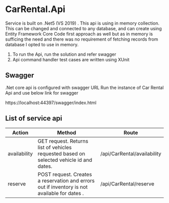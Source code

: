 # CarRental.Api
Service is built on .Net5 (VS 2019) . This api is using in memory collection.  This can be changed and connected to any database, and can create using Entity Framework Core Code first approach as well but as in memory  is sufficing the need and there was no requirement of fetching records from database I opted to use in memory.

 
1.	To run the Api, run the solution and refer swagger
2.	Api command handler test cases are written using XUnit


## Swagger 

.Net core api is configured with swagger URL 
Run the instance of Car Rental Api and use below link for swagger

https://localhost:44397/swagger/index.html


## List of service api

Action | Method | Route
------------ | ------------- |--------
availability	|GET request. Returns list of vehicles requested based on selected vehicle id and dates.	| /api/CarRental/availability
reserve	|POST request. Creates a reservation and errors out if inventory is not available for dates .	| /api/CarRental/reserve
